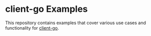 # client-go Examples

This repository contains examples that cover various use cases and functionality for [client-go](https://github.com/kubernetes/client-go).

